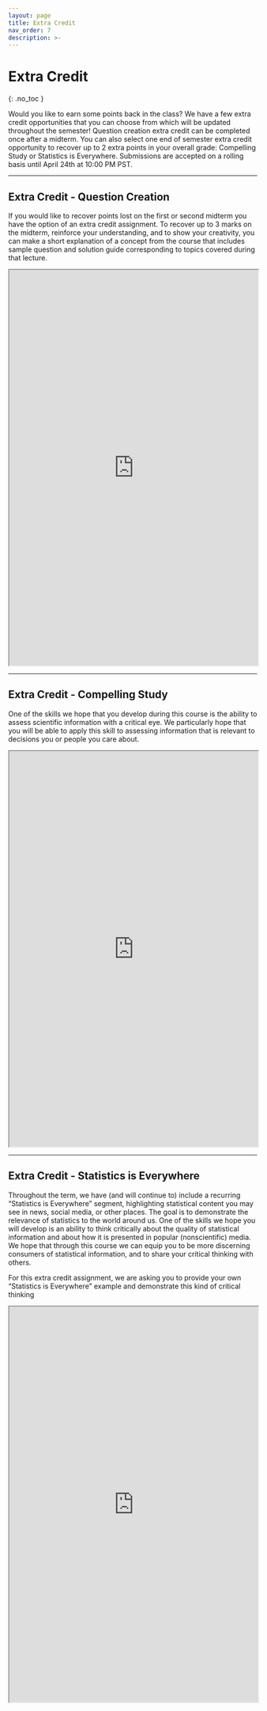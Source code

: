 ```yaml
---
layout: page
title: Extra Credit
nav_order: 7
description: >-
---
```


# Extra Credit
{: .no_toc }

Would you like to earn some points back in the class? We have a few extra credit opportunities that you can choose from which will be updated throughout the semester! Question creation extra credit can be completed once after a midterm. You can also select one end of semester extra credit opportunity to recover up to 2 extra points in your overall grade: Compelling Study or Statistics is Everywhere. Submissions are accepted on a rolling basis until April 24th at 10:00 PM PST.

<hr> 

## Extra Credit - Question Creation

If you would like to recover points lost on the first or second midterm you have the option of an extra credit
assignment. To recover up to 3 marks on the midterm, reinforce your understanding, and to show your
creativity, you can make a short explanation of a concept from the course that includes sample question and
solution guide corresponding to topics covered during that lecture. 


<iframe src="https://ph142-ucb.github.io/sp23/src/ec/ec-question-creation.pdf" width="100%" height="800"></iframe>

<hr> 

<!-- Out of the four different EC opportunities, please pick two to complete. You're more than welcome to do more than two, but you will only receive credit for two for an additional 1% to your final grade (for each EC assignment). 

<details open markdown="block">
  <summary>
    Extra Credit Assignments
  </summary>
  {: .text-delta }
1. TOC
{:toc}
</details>

<hr> -->

## Extra Credit - Compelling Study

One of the skills we hope that you develop during this course is the ability to assess scientific information with
a critical eye. We particularly hope that you will be able to apply this skill to assessing information that is
relevant to decisions you or people you care about. 

<iframe src="https://ph142-ucb.github.io/sp23/src/ec/ec-compelling-study_revsp23.pdf" width="100%" height="800"></iframe>

<hr> 

<!-- ## Extra Credit - Statistical Humor

Laughter can help us to remember - and we wanted to give you a chance to express your creativity along
with your statistical knowledge as either a meme or an original cartoon.

<iframe src="https://ph142-ucb.github.io/su21/src/ec/ec-humor.pdf" width="100%" height="800"></iframe>

<hr> -->

<!-- ## Extra Credit - Question Creation

If you would like to recover points lost on the first or second midterm you have the option of an extra credit
assignment. To recover up to 3 marks on the midterm, reinforce your understanding, and to show your
creativity, you can make a short explanation of a concept from the course that includes sample question and
solution guide corresponding to topics covered during that lecture. -->

<!--
<iframe src="https://ph142-ucb.github.io/su22/src/ec/ec-question-creation.pdf" width="100%" height="800"></iframe>

<hr> -->

## Extra Credit - Statistics is Everywhere

Throughout the term, we have (and will continue to) include a recurring “Statistics is Everywhere” segment,
highlighting statistical content you may see in news, social media, or other places. The goal is to demonstrate
the relevance of statistics to the world around us. One of the skills we hope you will develop is an ability to
think critically about the quality of statistical information and about how it is presented in popular (nonscientific)
media. We hope that through this course we can equip you to be more discerning consumers of
statistical information, and to share your critical thinking with others.

For this extra credit assignment, we are asking you to provide your own “Statistics is Everywhere” example
and demonstrate this kind of critical thinking 

<iframe src="https://ph142-ucb.github.io/sp23/src/ec/ec-statistics-is-everywhere.pdf" width="100%" height="800"></iframe> 